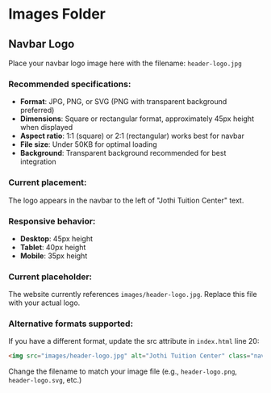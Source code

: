 # Images Folder

## Navbar Logo
Place your navbar logo image here with the filename: `header-logo.jpg`

### Recommended specifications:
- **Format**: JPG, PNG, or SVG (PNG with transparent background preferred)
- **Dimensions**: Square or rectangular format, approximately 45px height when displayed
- **Aspect ratio**: 1:1 (square) or 2:1 (rectangular) works best for navbar
- **File size**: Under 50KB for optimal loading
- **Background**: Transparent background recommended for best integration

### Current placement:
The logo appears in the navbar to the left of "Jothi Tuition Center" text.

### Responsive behavior:
- **Desktop**: 45px height
- **Tablet**: 40px height
- **Mobile**: 35px height

### Current placeholder:
The website currently references `images/header-logo.jpg`. Replace this file with your actual logo.

### Alternative formats supported:
If you have a different format, update the src attribute in `index.html` line 20:
```html
<img src="images/header-logo.jpg" alt="Jothi Tuition Center" class="nav-logo-img">
```

Change the filename to match your image file (e.g., `header-logo.png`, `header-logo.svg`, etc.)

